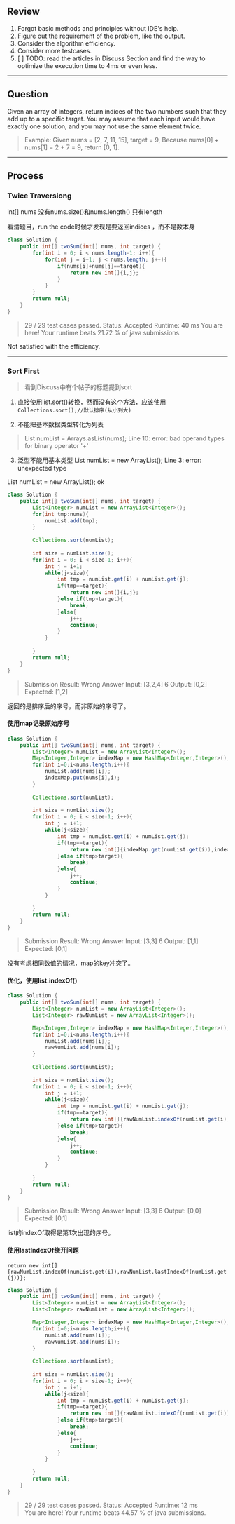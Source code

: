 
## Review
1. Forgot basic methods and principles without IDE's help.
2. Figure out the requirement of the problem, like the output.
3. Consider the algorithm efficiency.
4. Consider more testcases.
5. [ ] TODO: read the articles in Discuss Section and find the way to optimize the execution time to 4ms or even less.

---

## Question
Given an array of integers, return indices of the two numbers such that they add up to a specific target.
You may assume that each input would have exactly one solution, and you may not use the same element twice.

>Example:
Given nums = [2, 7, 11, 15], target = 9,
Because nums[0] + nums[1] = 2 + 7 = 9,
return [0, 1].

----

## Process

### Twice Traversiong

int[] nums
没有nums.size()和nums.length()
只有length

看清题目，run the code时候才发现是要返回indices ，而不是数本身

```java
class Solution {
    public int[] twoSum(int[] nums, int target) {
        for(int i = 0; i < nums.length-1; i++){
            for(int j = i+1; j < nums.length; j++){
                if(nums[i]+nums[j]==target){
                    return new int[]{i,j};
                }
            }
        }
        return null;
    }
}
```

>29 / 29 test cases passed.
Status: Accepted
Runtime: 40 ms
You are here! 
Your runtime beats 21.72 % of java submissions.

Not satisfied with the efficiency.

---

### Sort First

>看到Discuss中有个帖子的标题提到sort

1. 直接使用list.sort()转换，然而没有这个方法，应该使用```Collections.sort();//默认排序(从小到大)```

2. 不能把基本数据类型转化为列表
>List numList = Arrays.asList(nums);
Line 10: error: bad operand types for binary operator '+'
 
3. 泛型不能用基本类型
List<int> numList = new ArrayList<int>();
Line 3: error: unexpected type

List<Integer> numList = new ArrayList<Integer>();
ok

```java
class Solution {
    public int[] twoSum(int[] nums, int target) {
        List<Integer> numList = new ArrayList<Integer>();
        for(int tmp:nums){
            numList.add(tmp);
        }
        
        Collections.sort(numList);
        
        int size = numList.size();
        for(int i = 0; i < size-1; i++){
            int j = i+1;
            while(j<size){
                int tmp = numList.get(i) + numList.get(j);
                if(tmp==target){
                    return new int[]{i,j};
                }else if(tmp>target){
                    break;
                }else{
                    j++;
                    continue;
                }   
            }
            
        }
        return null;
    }
}
```

>Submission Result: Wrong Answer 
Input:
[3,2,4]
6
Output:
[0,2]
Expected:
[1,2]

返回的是排序后的序号，而非原始的序号了。

#### 使用map记录原始序号

```java
class Solution {
    public int[] twoSum(int[] nums, int target) {
        List<Integer> numList = new ArrayList<Integer>();
        Map<Integer,Integer> indexMap = new HashMap<Integer,Integer>();
        for(int i=0;i<nums.length;i++){
            numList.add(nums[i]);
            indexMap.put(nums[i],i);
        }
        
        Collections.sort(numList);
        
        int size = numList.size();
        for(int i = 0; i < size-1; i++){
            int j = i+1;
            while(j<size){
                int tmp = numList.get(i) + numList.get(j);
                if(tmp==target){
                    return new int[]{indexMap.get(numList.get(i)),indexMap.get(numList.get(j))};
                }else if(tmp>target){
                    break;
                }else{
                    j++;
                    continue;
                }   
            }
            
        }
        return null;
    }
}
```

>Submission Result: Wrong Answer 
Input:
[3,3]
6
Output:
[1,1]
Expected:
[0,1]

没有考虑相同数值的情况，map的key冲突了。

#### 优化，使用list.indexOf()

```java
class Solution {
    public int[] twoSum(int[] nums, int target) {
        List<Integer> numList = new ArrayList<Integer>();
        List<Integer> rawNumList = new ArrayList<Integer>();

        Map<Integer,Integer> indexMap = new HashMap<Integer,Integer>();
        for(int i=0;i<nums.length;i++){
            numList.add(nums[i]);
            rawNumList.add(nums[i]);
        }
        
        Collections.sort(numList);
        
        int size = numList.size();
        for(int i = 0; i < size-1; i++){
            int j = i+1;
            while(j<size){
                int tmp = numList.get(i) + numList.get(j);
                if(tmp==target){
                    return new int[]{rawNumList.indexOf(numList.get(i)),rawNumList.indexOf(numList.get(j))};
                }else if(tmp>target){
                    break;
                }else{
                    j++;
                    continue;
                }   
            }
            
        }
        return null;
    }
}
```

>Submission Result: Wrong Answer 
Input:
[3,3]
6
Output:
[0,0]
Expected:
[0,1]

list的indexOf取得是第1次出现的序号。

#### 使用lastIndexOf绕开问题

```return new int[]{rawNumList.indexOf(numList.get(i)),rawNumList.lastIndexOf(numList.get(j))};```

```java
class Solution {
    public int[] twoSum(int[] nums, int target) {
        List<Integer> numList = new ArrayList<Integer>();
        List<Integer> rawNumList = new ArrayList<Integer>();

        Map<Integer,Integer> indexMap = new HashMap<Integer,Integer>();
        for(int i=0;i<nums.length;i++){
            numList.add(nums[i]);
            rawNumList.add(nums[i]);
        }
        
        Collections.sort(numList);
        
        int size = numList.size();
        for(int i = 0; i < size-1; i++){
            int j = i+1;
            while(j<size){
                int tmp = numList.get(i) + numList.get(j);
                if(tmp==target){
                    return new int[]{rawNumList.indexOf(numList.get(i)),rawNumList.lastIndexOf(numList.get(j))};
                }else if(tmp>target){
                    break;
                }else{
                    j++;
                    continue;
                }   
            }
            
        }
        return null;
    }
}
```
                   
>29 / 29 test cases passed.
Status: Accepted
Runtime: 12 ms               
You are here! 
Your runtime beats 44.57 % of java submissions.
